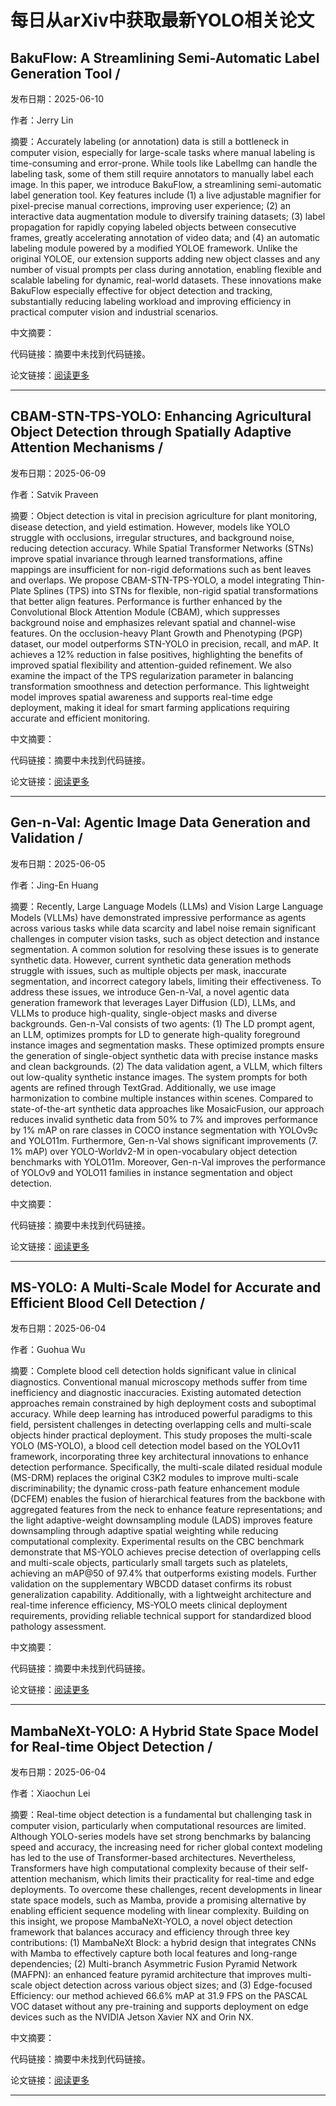 # 每日从arXiv中获取最新YOLO相关论文


## BakuFlow: A Streamlining Semi\-Automatic Label Generation Tool / 

发布日期：2025-06-10

作者：Jerry Lin

摘要：Accurately labeling \(or annotation\) data is still a bottleneck in computer vision, especially for large\-scale tasks where manual labeling is time\-consuming and error\-prone. While tools like LabelImg can handle the labeling task, some of them still require annotators to manually label each image. In this paper, we introduce BakuFlow, a streamlining semi\-automatic label generation tool. Key features include \(1\) a live adjustable magnifier for pixel\-precise manual corrections, improving user experience; \(2\) an interactive data augmentation module to diversify training datasets; \(3\) label propagation for rapidly copying labeled objects between consecutive frames, greatly accelerating annotation of video data; and \(4\) an automatic labeling module powered by a modified YOLOE framework. Unlike the original YOLOE, our extension supports adding new object classes and any number of visual prompts per class during annotation, enabling flexible and scalable labeling for dynamic, real\-world datasets. These innovations make BakuFlow especially effective for object detection and tracking, substantially reducing labeling workload and improving efficiency in practical computer vision and industrial scenarios.

中文摘要：


代码链接：摘要中未找到代码链接。

论文链接：[阅读更多](http://arxiv.org/abs/2506.09083v1)

---


## CBAM\-STN\-TPS\-YOLO: Enhancing Agricultural Object Detection through Spatially Adaptive Attention Mechanisms / 

发布日期：2025-06-09

作者：Satvik Praveen

摘要：Object detection is vital in precision agriculture for plant monitoring, disease detection, and yield estimation. However, models like YOLO struggle with occlusions, irregular structures, and background noise, reducing detection accuracy. While Spatial Transformer Networks \(STNs\) improve spatial invariance through learned transformations, affine mappings are insufficient for non\-rigid deformations such as bent leaves and overlaps.   We propose CBAM\-STN\-TPS\-YOLO, a model integrating Thin\-Plate Splines \(TPS\) into STNs for flexible, non\-rigid spatial transformations that better align features. Performance is further enhanced by the Convolutional Block Attention Module \(CBAM\), which suppresses background noise and emphasizes relevant spatial and channel\-wise features.   On the occlusion\-heavy Plant Growth and Phenotyping \(PGP\) dataset, our model outperforms STN\-YOLO in precision, recall, and mAP. It achieves a 12% reduction in false positives, highlighting the benefits of improved spatial flexibility and attention\-guided refinement. We also examine the impact of the TPS regularization parameter in balancing transformation smoothness and detection performance.   This lightweight model improves spatial awareness and supports real\-time edge deployment, making it ideal for smart farming applications requiring accurate and efficient monitoring.

中文摘要：


代码链接：摘要中未找到代码链接。

论文链接：[阅读更多](http://arxiv.org/abs/2506.07357v1)

---


## Gen\-n\-Val: Agentic Image Data Generation and Validation / 

发布日期：2025-06-05

作者：Jing\-En Huang

摘要：Recently, Large Language Models \(LLMs\) and Vision Large Language Models \(VLLMs\) have demonstrated impressive performance as agents across various tasks while data scarcity and label noise remain significant challenges in computer vision tasks, such as object detection and instance segmentation. A common solution for resolving these issues is to generate synthetic data. However, current synthetic data generation methods struggle with issues, such as multiple objects per mask, inaccurate segmentation, and incorrect category labels, limiting their effectiveness. To address these issues, we introduce Gen\-n\-Val, a novel agentic data generation framework that leverages Layer Diffusion \(LD\), LLMs, and VLLMs to produce high\-quality, single\-object masks and diverse backgrounds. Gen\-n\-Val consists of two agents: \(1\) The LD prompt agent, an LLM, optimizes prompts for LD to generate high\-quality foreground instance images and segmentation masks. These optimized prompts ensure the generation of single\-object synthetic data with precise instance masks and clean backgrounds. \(2\) The data validation agent, a VLLM, which filters out low\-quality synthetic instance images. The system prompts for both agents are refined through TextGrad. Additionally, we use image harmonization to combine multiple instances within scenes. Compared to state\-of\-the\-art synthetic data approaches like MosaicFusion, our approach reduces invalid synthetic data from 50% to 7% and improves performance by 1% mAP on rare classes in COCO instance segmentation with YOLOv9c and YOLO11m. Furthermore, Gen\-n\-Val shows significant improvements \(7. 1% mAP\) over YOLO\-Worldv2\-M in open\-vocabulary object detection benchmarks with YOLO11m. Moreover, Gen\-n\-Val improves the performance of YOLOv9 and YOLO11 families in instance segmentation and object detection.

中文摘要：


代码链接：摘要中未找到代码链接。

论文链接：[阅读更多](http://arxiv.org/abs/2506.04676v1)

---


## MS\-YOLO: A Multi\-Scale Model for Accurate and Efficient Blood Cell Detection / 

发布日期：2025-06-04

作者：Guohua Wu

摘要：Complete blood cell detection holds significant value in clinical diagnostics. Conventional manual microscopy methods suffer from time inefficiency and diagnostic inaccuracies. Existing automated detection approaches remain constrained by high deployment costs and suboptimal accuracy. While deep learning has introduced powerful paradigms to this field, persistent challenges in detecting overlapping cells and multi\-scale objects hinder practical deployment. This study proposes the multi\-scale YOLO \(MS\-YOLO\), a blood cell detection model based on the YOLOv11 framework, incorporating three key architectural innovations to enhance detection performance. Specifically, the multi\-scale dilated residual module \(MS\-DRM\) replaces the original C3K2 modules to improve multi\-scale discriminability; the dynamic cross\-path feature enhancement module \(DCFEM\) enables the fusion of hierarchical features from the backbone with aggregated features from the neck to enhance feature representations; and the light adaptive\-weight downsampling module \(LADS\) improves feature downsampling through adaptive spatial weighting while reducing computational complexity. Experimental results on the CBC benchmark demonstrate that MS\-YOLO achieves precise detection of overlapping cells and multi\-scale objects, particularly small targets such as platelets, achieving an mAP@50 of 97.4% that outperforms existing models. Further validation on the supplementary WBCDD dataset confirms its robust generalization capability. Additionally, with a lightweight architecture and real\-time inference efficiency, MS\-YOLO meets clinical deployment requirements, providing reliable technical support for standardized blood pathology assessment.

中文摘要：


代码链接：摘要中未找到代码链接。

论文链接：[阅读更多](http://arxiv.org/abs/2506.03972v1)

---


## MambaNeXt\-YOLO: A Hybrid State Space Model for Real\-time Object Detection / 

发布日期：2025-06-04

作者：Xiaochun Lei

摘要：Real\-time object detection is a fundamental but challenging task in computer vision, particularly when computational resources are limited. Although YOLO\-series models have set strong benchmarks by balancing speed and accuracy, the increasing need for richer global context modeling has led to the use of Transformer\-based architectures. Nevertheless, Transformers have high computational complexity because of their self\-attention mechanism, which limits their practicality for real\-time and edge deployments. To overcome these challenges, recent developments in linear state space models, such as Mamba, provide a promising alternative by enabling efficient sequence modeling with linear complexity. Building on this insight, we propose MambaNeXt\-YOLO, a novel object detection framework that balances accuracy and efficiency through three key contributions: \(1\) MambaNeXt Block: a hybrid design that integrates CNNs with Mamba to effectively capture both local features and long\-range dependencies; \(2\) Multi\-branch Asymmetric Fusion Pyramid Network \(MAFPN\): an enhanced feature pyramid architecture that improves multi\-scale object detection across various object sizes; and \(3\) Edge\-focused Efficiency: our method achieved 66.6% mAP at 31.9 FPS on the PASCAL VOC dataset without any pre\-training and supports deployment on edge devices such as the NVIDIA Jetson Xavier NX and Orin NX.

中文摘要：


代码链接：摘要中未找到代码链接。

论文链接：[阅读更多](http://arxiv.org/abs/2506.03654v2)

---

